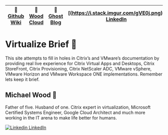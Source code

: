 |:newspaper: [Github Wiki](https://github.com/virtualizebrief/home/wiki)|:convenience_store: [Wood Cloud](https://marketplace.woodcloud.one/)|:convenience_store: [Ghost Blog](https://virtualizebrief.woodcloud.one/)|[(https://i.stack.imgur.com/gVE0j.png)] [LinkedIn](https://www.linkedin.com/in/michaelcharleswood/)|
|---|---|---|---|

# Virtualize Brief :briefcase:
This site attempts to fill in holes in Citrix’s and VMware’s documentation by providing real live experience for Citrix Virtual Apps and Desktops, Citrix StoreFront, Citrix Provisioning, Citrix NetScaler ADC, VMware vSphere, VMware Horizon and VMware Workspace ONE implementations. Remember lets keep it brief.

## Michael Wood :runner:
Father of five. Husband of one. Citrix expert in virtualization, Microsoft Certified Systems Engineer, Google Cloud Architect and much more working in the IT arena to make life better for humans.

[![Linkedin](https://i.stack.imgur.com/gVE0j.png) LinkedIn](https://www.linkedin.com/)
